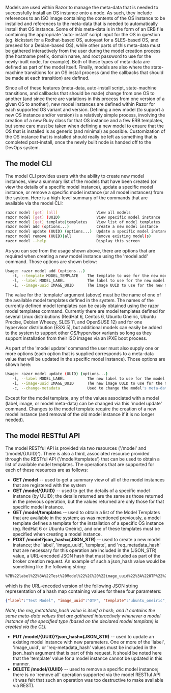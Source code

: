 Models are used within Razor to manage the meta-data that is needed to successfully install an OS instance onto a node.  As such, they include references to an ISO image containing the contents of the OS instance to be installed and references to the meta-data that is needed to automatically install that OS instance.  Some of this meta-data is in the form of an ERB file containing  the appropriate 'auto-install' script input for the OS in question (eg. kickstart for a Redhat-based OS, autoyast for a SLES-based OS, and preseed for a Debian-based OS), while other parts of this meta-data must be gathered interactively from the user during the model creation process (the hostname prefix, domain name, and root password to use for the newly-built node, for example).  Both of these types of meta-data are defined as part of the model itself.  Finally, models  are also where the state-machine transitions for an OS install process (and the callbacks that should be made at each transition) are defined.

Since all of these features (meta-data, auto-install script, state-machine transitions, and callbacks that should be made) change from one OS to another (and since there are variations in this process from one version of a given OS to another), new model instances are defined within Razor for each supported OS variant and version.  Defining a new model (to support a new OS instance and/or version) is a relatively simple process, involving the creation of a new Ruby class for that OS instance and a few ERB templates, but some care must be taken when defining a new model to ensure that the OS that is installed is as generic (and minimal) as possible.  Customization of the OS instance that is installed should really be left as something that is completed post-install, once the newly built node is handed off to the DevOps system.

## The model CLI

The model CLI provides users with the ability to create new model instances, view a summary list of the models that have been created (or view the details of a specific model instance), update a specific model instance, or remove a specific model instance (or all model instances) from the system.  Here is a high-level summary of the commands that are available via the model CLI:
```bash
razor model [get] [all]                 View all models
razor model [get] (UUID)                View specific model instance
razor model [get] template|templates    View list of model templates
razor model add (options...)            Create a new model instance
razor model update (UUID) (options...)  Update a specific model instance
razor model remove (UUID)|all           Remove existing model(s)
razor model --help                      Display this screen
```
As you can see from the usage shown above, there are options that are required when creating a new model instance using the 'model add' command.  Those options are shown below:
```bash
Usage: razor model add (options...)
   -t, --template MODEL_TEMPLATE    The template to use for the new model.
   -l, --label MODEL_LABEL          The label to use for the new model.
   -i, --image-uuid IMAGE_UUID      The image UUID to use for the new model.
```
The value for the 'template' argument (above) must be the name of one of the available model templates defined in the system.  The names of the currently defined model templates can be easily obtained using the  razor model templates command.  Currently there are model templates defined for several Linux distributions (RedHat 6, Centos 6, Ubuntu Oneiric, Ubuntu Precise, Debian Wheezy, SLES 11, and OpenSUSE 12) and for one hypervisor distribution (ESXi 5), but additional models can easily be added to the system to support other OS/hypervisor variants so long as they support installation from their ISO images via an iPXE boot process.

As part of the 'model update' command the user must also supply one or more options (each option that is supplied corresponds to a meta-data value that will be updated in the specific model instance).  Those options are shown here:
```bash
Usage: razor model update (UUID) (options...)
   -l, --label MODEL_LABEL          The new label to use for the model.
   -i, --image-uuid IMAGE_UUID      The new image UUID to use for the model.
   -c, --change-metadata            Used to change the model's meta-data
```
Except for the model template, any of the values associated with a model (label, image, or model meta-data) can be changed via this 'model update' command.  Changes to the model template require the creation of a new model instance (and removal of the old model instance if it is no longer needed).

## The model RESTful API

The model RESTful API is provided via two resources ('/model' and '/model/{UUID}').  There is also a third, associated resource provided through the RESTful API ('/model/templates') that can be used to obtain a list of available model templates.  The operations that are supported for each of these resources are as follows:

* **GET /model** -- used to get a summary view of all of the model instances that are registered with the system
* **GET /model/{UUID}** -- used to get the details of a specific model instance (by UUID); the details returned are the same as those returned in the previous operation, but the values returned are only those for that specific model instance.
* **GET /model/templates** -- used to obtain a list of the Model Templates that are available in the system; as was mentioned previously, a model template defines a template for the installation of a specific OS instance (eg. RedHat 6 or Ubuntu Oneiric), and one of these templates must be specified when creating a model instance.
* **POST /model?json_hash=(JSON_STR)** -- used to create a new model instance; the 'label', 'image_uuid',  'template', and 'req_metadata_hash' that are necessary for this operation are included in the (JSON_STR) value, a URL-encoded JSON hash that must be included as part of the broker creation request.  An example of such a json_hash value would be something like the following string:
```html
%7B%22label%22%3A%22Test%20Model%22%2C%20%22image_uuid%22%3A%22OTP%22%2C%20%22template%22%3A%22ubuntu_oneiric%22%2C%20%22req_metadata_hash%22%3A%7B%22hostname_prefix%22%3A%22test%22%2C%22domainname%22%3A%22testdomain.com%22%2C%22root_password%22%3A%22test4321%22%7D%7D%0A
```
which is the URL-encoded version of the following JSON string representation of a hash map containing values for these four parameters:
```json
{"label":"Test Model", "image_uuid":"OTP", "template":"ubuntu_oneiric", "req_metadata_hash":{"hostname_prefix":"test","domainname":"testdomain.com","root_password":"test4321"}}
```
*Note; the req_metatdata_hash value is itself a hash, and it contains the same meta-data values that are gathered interactively whenever a model instance of the specified type (based on the declared model template) is created via the CLI.*
* **PUT /model/{UUID}?json_hash=(JSON_STR)** -- used to update an existing model instance with new parameters.  One or more of the 'label', 'image_uuid', or 'req-metadata_hash' values must be included in the json_hash argument that is part of this request.  It should be noted here that the 'template' value for a model instance cannot be updated in this manner.
* **DELETE /model/{UUID}** -- used to remove a specific model instance; there is no 'remove all' operation supported via the model RESTful API (it was felt that such an operation was too destructive to make available via REST).
